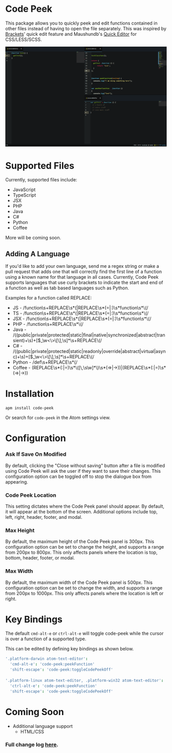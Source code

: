 # Code Peek

This package allows you to quickly peek and edit functions contained in other
files instead of having to open the file separately. This was inspired by
[Brackets](http://brackets.io/)' quick edit feature and Maushundb's [Quick Editor](https://atom.io/packages/quick-editor) for CSS/LESS/SCSS.

![Code Peek Demo](https://github.com/DFreds/code-peek-atom/blob/master/code-peek.gif?raw=true)

# Supported Files
Currently, supported files include:
* JavaScript
* TypeScript
* JSX
* PHP
* Java
* C#
* Python
* Coffee

More will be coming soon.

## Adding A Language
If you'd like to add your own language, send me a regex string or make a pull request that adds one that will correctly find the first line of a function using a known name for that language in all cases. Currently, Code Peek supports languages that use curly brackets to indicate the start and end of a function as well as tab based languages such as Python.

Examples for a function called REPLACE:
* JS - /function\s\+REPLACE\s\*\(|REPLACE\s\*(=|:)\s\*function\s\*\\(/
* TS - /function\s\+REPLACE\s\*\(|REPLACE\s\*(=|:)\s\*function\s\*\\(/
* JSX - /function\s\+REPLACE\s\*\(|REPLACE\s\*(=|:)\s\*function\s\*\\(/
* PHP - /function\s\+REPLACE\s\*\\(/
* Java - /((public|private|protected|static|final|native|synchronized|abstract|transient)+\s)+[\$_\w\<\\>\\[\\]\,\s]*\s+REPLACE\\(/
* C# - /((public|private|protected|static|readonly|override|abstract|virtual|async)+\s)+[\$_\w\<\\>\\[\\]\,\s]*\s+REPLACE\\(/
* Python - /def\s\+REPLACE\s\*\(/
* Coffee - (REPLACE\s\*(:|=)\s\*\\([\\,\s\w]\*\\)\s\*(=>|->))|(REPLACE\s\*(:|=)\s\*(=>|->))

# Installation
```
apm install code-peek
```
Or search for <code>code-peek</code> in the Atom settings view.

# Configuration

### Ask If Save On Modified
By default, clicking the "Close without saving" button after a file is modified using Code Peek will ask the user if they want to save their changes. This configuration option can be toggled off to stop the dialogue box from appearing.

### Code Peek Location
This setting dictates where the Code Peek panel should appear. By default, it will appear at the bottom of the screen. Additional options include top, left, right, header, footer, and modal.

### Max Height
By default, the maximum height of the Code Peek panel is 300px. This configuration option can be set to change the height, and supports a range from 200px to 800px. This only affects panels where the location is top, bottom, header, footer, or modal.

### Max Width
By default, the maximum width of the Code Peek panel is 500px. This configuration option can be set to change the width, and supports a range from 200px to 1000px. This only affects panels where the location is left or right.

# Key Bindings
The default <code>cmd-alt-e</code> or <code>ctrl-alt-e</code> will toggle code-peek while the cursor is over a function of a supported type.

This can be edited by defining key bindings as shown below.

```coffee
'.platform-darwin atom-text-editor':
  'cmd-alt-e': 'code-peek:peekFunction'
  'shift-escape': 'code-peek:toggleCodePeekOff'

'.platform-linux atom-text-editor, .platform-win32 atom-text-editor':
  'ctrl-alt-e': 'code-peek:peekFunction'
  'shift-escape': 'code-peek:toggleCodePeekOff'
```

# Coming Soon
* Additional language support
  * HTML/CSS

### Full change log [here](./CHANGELOG.md).
